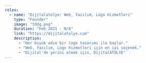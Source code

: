 ```yaml
---
roles:
  - name: "Dijitalatolye: Web, Yazılım, Logo Hizmetleri"
    type: "Founder"
    image: "tddg.png"
    duration: "Feb 2021 - N/A"
    link: "https://dijitalatolye.com"
    description:
      - "Her büyük adım bir logo tasarımı ile başlar."
      - "Web, Yazılım, Logo hizmetleri için en iyi seçenek."
      - "Dijital'de yerini almak için, DijitalATOLYE"
---
```

